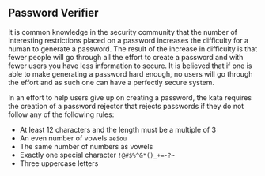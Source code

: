 ## Password Verifier

It is common knowledge in the security community that the number of interesting restrictions placed on a password increases the difficulty for a human to generate a password.
The result of the increase in difficulty is that fewer people will go through all the effort to create a password and with fewer users you have less information to secure.
It is believed that if one is able to make generating a password hard enough, no users will go through the effort and as such one can have a perfectly secure system.

In an effort to help users give up on creating a password, the kata requires the creation of a password rejector that rejects passwords if they do not follow any of the following rules:

 - At least 12 characters and the length must be a multiple of 3
 - An even number of vowels `aeiou`
 - The same number of numbers as vowels
 - Exactly one special character `!@#$%^&*()_+=-?~`
 - Three uppercase letters
